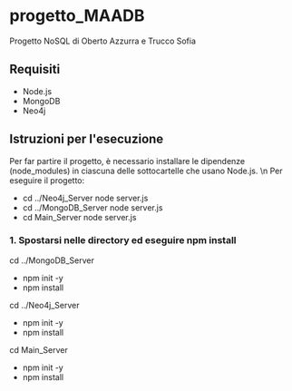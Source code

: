 # progetto_MAADB

Progetto NoSQL di Oberto Azzurra e Trucco Sofia

## Requisiti

- Node.js
- MongoDB
- Neo4j

## Istruzioni per l'esecuzione

Per far partire il progetto, è necessario installare le dipendenze (node_modules) in ciascuna delle sottocartelle che usano Node.js.
\n
Per eseguire il progetto:
- cd ../Neo4j_Server node server.js
- cd ../MongoDB_Server node server.js
- cd Main_Server node server.js

### 1. Spostarsi nelle directory ed eseguire npm install

cd ../MongoDB_Server
- npm init -y
- npm install

cd ../Neo4j_Server
- npm init -y
- npm install

cd Main_Server
- npm init -y
- npm install

